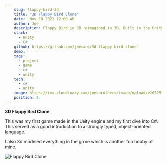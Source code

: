 ```yaml
---
    slug: flappy-bird-3d
    title: "3D Flappy Bird Clone"
    date:  Nov 18 2021 12:00 AM
    author: Joe
    description: Flappy Bird in 3D reimagined in 3D. Built in the Unity Engine. Assets & materials created in Blender.
    stack: 
      - Unity
      - C#
    github: https://github.com/joecaro/3d-flappy-bird-clone
    demo:
    tags:
      - project 
      - game
      - c#
      - unity
    tech:
      - c#
      - unity
    image: https://res.cloudinary.com/joecarothers/image/upload/v1652918001/misc/Projects/flappy-mockup_i1yhqo_abf38k.png
    position: 9
---
```


**3D Flappy Bird Clone**

This was my first game made in the Unity engine and my first dive into C#. This served as a good introduction to a strongly typed, object-oriented language.

I also 3d modeled everything in the game which is another fun hobby of mine.

![Flappy Bird Clone](https://res.cloudinary.com/joecarothers/image/upload/v1653009936/misc/Projects/Flappy_gif_small_avauxd.gif)
